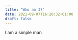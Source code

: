 ```yaml
---
title: "Who am I?"
date: 2021-09-07T16:20:32+01:00
draft: false
---
```


<p> I am a simple man </p>
